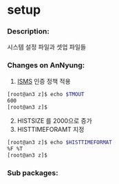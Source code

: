 # setup

### Description:
시스템 설정 파일과 셋업 파일들

### Changes on AnNyung:
1. [ISMS](http://isms.kisa.or.kr/kor/intro/intro01.jsp) 인증 정책 적용
  ```bash
  [root@an3 z]$ echo $TMOUT
  600
  [root@an3 z]$
  ```
2. HISTSIZE 를 2000으로 증가
3. HISTTIMEFORAMT 지정
  ```bash
  [root@an3 z]$ echo $HISTTIMEFORMAT
  %F %T
  [root@an3 z]$
  ```

### Sub packages:
